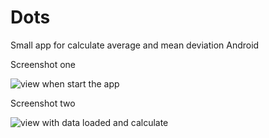 # Dots

Small app for calculate average and mean deviation Android

<p>
Screenshot one
</p>
<img src ="https://raw.githubusercontent.com/jalmx89/Dots/master/screenshot/device-2017-10-22-201417.png" alt="view when start the app">

<p>
Screenshot two
</p>
<img src ="https://raw.githubusercontent.com/jalmx89/Dots/master/screenshot/device-2017-10-22-201537.png" alt="view with data loaded and calculate">